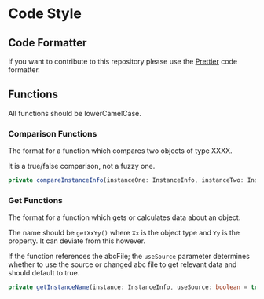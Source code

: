 # Code Style

## Code Formatter

If you want to contribute to this repository please use the [Prettier](https://marketplace.visualstudio.com/items?itemName=esbenp.prettier-vscode) code formatter.

## Functions

All functions should be lowerCamelCase.

### Comparison Functions

The format for a function which compares two objects of type XXXX.

It is a true/false comparison, not a fuzzy one.

```typescript
private compareInstanceInfo(instanceOne: InstanceInfo, instanceTwo: InstanceInfo): boolean
```

### Get Functions

The format for a function which gets or calculates data about an object.

The name should be `getXxYy()` where `Xx` is the object type and `Yy` is the property.
It can deviate from this however.

If the function references the abcFile; the `useSource` parameter determines whether to use the source or changed abc file to get relevant data and should default to true.

```typescript
private getInstanceName(instance: InstanceInfo, useSource: boolean = true): string
```
